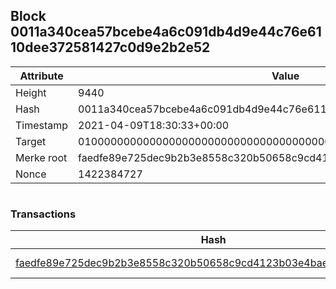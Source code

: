 ## Block 0011a340cea57bcebe4a6c091db4d9e44c76e6110dee372581427c0d9e2b2e52

Attribute | Value
--- | ---
Height | 9440
Hash | 0011a340cea57bcebe4a6c091db4d9e44c76e6110dee372581427c0d9e2b2e52
Timestamp | 2021-04-09T18:30:33+00:00
Target | 0100000000000000000000000000000000000000000000000000000000000000
Merke root | faedfe89e725dec9b2b3e8558c320b50658c9cd4123b03e4bae50655a0784103
Nonce | 1422384727

```

```

### Transactions

Hash | Amount
--- | ---
[faedfe89e725dec9b2b3e8558c320b50658c9cd4123b03e4bae50655a0784103](faedfe89e725dec9b2b3e8558c320b50658c9cd4123b03e4bae50655a0784103.md) | 10.00000000 SKEPTI 

